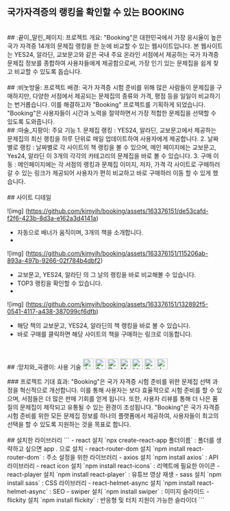 ## 국가자격증의 랭킹을 확인할 수 있는 BOOKING

<br>
## :끝이_말린_페이지: 프로젝트 개요:
"Booking"은 대한민국에서 가장 응시율이 높은 국가 자격증 14개의 문제집 랭킹을 한 눈에 비교할 수 있는 웹사이트입니다.
본 웹사이트는 YES24, 알라딘, 교보문고와 같은 국내 주요 온라인 서점에서 제공하는 국가 자격증 문제집 정보를 종합하여 사용자들에게 제공함으로써, 가장 인기 있는 문제집을 쉽게 찾고 비교할 수 있도록 돕습니다.
<br>
<br>
## :비눗방울: 프로젝트 배경:
국가 자격증 시험 준비를 위해 많은 사람들이 문제집을 구매하지만, 다양한 서점에서 제공되는 문제집의 종류와 가격, 평점 등을 일일이 비교하기는 번거롭습니다.
이를 해결하고자 "Booking" 프로젝트를 기획하게 되었습니다.
"Booking"은 사용자들이 시간과 노력을 절약하면서 가장 적합한 문제집을 선택할 수 있도록 도와줍니다.
<br>
## :마술_지팡이: 주요 기능
1. 문제집 랭킹 :
YES24, 알라딘, 교보문고에서 제공하는 문제집의 최신 랭킹을 하루 단위로 매일 업데이트하여 사용자에게 제공합니다.
2. 날짜별로 랭킹 :
날짜별로 각 사이트의 책 랭킹을 볼 수 있으며, 메인 페이지에는 교보문고, Yes24, 알라딘 이 3개의 각각의 카테고리의 문제집을 바로 볼 수 있습니다.
3. 구매 이동 :
메인페이지에는 각 서점의 랭킹과 문제집 이미지, 저자, 가격 각 사이트로 구매하러 갈 수 있는 링크가 제공되어 사용자가 편히 비교하고 바로 구매하러 이동 할 수 있게 했습니다.
<br>
<br>
## 사이트 디테일   

![img] (https://github.com/kimyih/booking/assets/163376151/de53cafd-f2f6-423b-8d3a-e162a3d4141a)   
- 자동으로 배너가 움직이며, 3개의 책을 소개합니다.
- 
![img] (https://github.com/kimyih/booking/assets/163376151/115206ab-893a-497b-9266-02f784b4dbf2)   
- 교보문고, YES24, 알라딘 의 그 날의 랭킹을 바로 비교해볼 수 있습니다.   
- TOP3 랭킹을 확인할 수 있습니다.
- 
![img] (https://github.com/kimyih/booking/assets/163376151/132892f5-0541-4117-a438-387099cf6dfb)   
- 해당 책의 교보문고, YES24, 알라딘의 책 랭킹을 바로 볼 수 있습니다.   
- 바로 구매를 클릭하면 해당 사이트의 책을 구매하는 링크로 이동합니다.   
<br>
<br>
## :망치와_곡괭이: 사용 기술
<a target="_blank" rel="noopener noreferrer nofollow" href="https://camo.githubusercontent.com/e8673351981bb2163e622bb9dbff0ccb34932efb83c8278db594ecf1f6fa9b83/68747470733a2f2f696d672e736869656c64732e696f2f62616467652f4a6176615363726970742d79656c6c6f773f7374796c653d666f722d7468652d6261646765266c6f676f3d6a617661736372697074266c6f676f436f6c6f723d7768697465"><img alt="JavaScript" src="https://camo.githubusercontent.com/e8673351981bb2163e622bb9dbff0ccb34932efb83c8278db594ecf1f6fa9b83/68747470733a2f2f696d672e736869656c64732e696f2f62616467652f4a6176615363726970742d79656c6c6f773f7374796c653d666f722d7468652d6261646765266c6f676f3d6a617661736372697074266c6f676f436f6c6f723d7768697465" height="25px" data-canonical-src="https://img.shields.io/badge/JavaScript-yellow?style=for-the-badge&amp;logo=javascript&amp;logoColor=white" style="max-width: 100%;"></a>
<a target="_blank" rel="noopener noreferrer nofollow" href="https://camo.githubusercontent.com/9400dde740e192fab5414af591675fc97f6321267d777746a567d15accb7cf5d/68747470733a2f2f696d672e736869656c64732e696f2f62616467652f52656163742d626c75653f7374796c653d666f722d7468652d6261646765266c6f676f3d7265616374266c6f676f436f6c6f723d7768697465"><img alt="React" src="https://camo.githubusercontent.com/9400dde740e192fab5414af591675fc97f6321267d777746a567d15accb7cf5d/68747470733a2f2f696d672e736869656c64732e696f2f62616467652f52656163742d626c75653f7374796c653d666f722d7468652d6261646765266c6f676f3d7265616374266c6f676f436f6c6f723d7768697465" height="25px" data-canonical-src="https://img.shields.io/badge/React-blue?style=for-the-badge&amp;logo=react&amp;logoColor=white" style="max-width: 100%;"></a>
<a target="_blank" rel="noopener noreferrer nofollow" href="https://camo.githubusercontent.com/ff5bae8b465bd0867d4f1b51360e74b93efc962e62c025001c0af0cdf067d496/68747470733a2f2f696d672e736869656c64732e696f2f62616467652f507974686f6e2d3134333534433f7374796c653d666f722d7468652d6261646765266c6f676f3d707974686f6e266c6f676f436f6c6f723d7768697465"><img alt="Python" src="https://camo.githubusercontent.com/ff5bae8b465bd0867d4f1b51360e74b93efc962e62c025001c0af0cdf067d496/68747470733a2f2f696d672e736869656c64732e696f2f62616467652f507974686f6e2d3134333534433f7374796c653d666f722d7468652d6261646765266c6f676f3d707974686f6e266c6f676f436f6c6f723d7768697465" height="25px" data-canonical-src="https://img.shields.io/badge/Python-14354C?style=for-the-badge&amp;logo=python&amp;logoColor=white" style="max-width: 100%;"></a>
<a target="_blank" rel="noopener noreferrer nofollow" href="https://camo.githubusercontent.com/2f7f771079c71b8f4507a8f9fafe7739d210d383d926945fa199e10d8322d75e/68747470733a2f2f696d672e736869656c64732e696f2f62616467652f4d61726b646f776e2d3030303030303f7374796c653d666f722d7468652d6261646765266c6f676f3d6d61726b646f776e266c6f676f436f6c6f723d7768697465"><img alt="Markdown" src="https://camo.githubusercontent.com/2f7f771079c71b8f4507a8f9fafe7739d210d383d926945fa199e10d8322d75e/68747470733a2f2f696d672e736869656c64732e696f2f62616467652f4d61726b646f776e2d3030303030303f7374796c653d666f722d7468652d6261646765266c6f676f3d6d61726b646f776e266c6f676f436f6c6f723d7768697465" height="25px" data-canonical-src="https://img.shields.io/badge/Markdown-000000?style=for-the-badge&amp;logo=markdown&amp;logoColor=white" style="max-width: 100%;"></a>
<a target="_blank" rel="noopener noreferrer nofollow" href="https://camo.githubusercontent.com/bfe6a48836e87b13a16f1f56f88fee428475c2ac29247992ec9b8bcc7154f881/68747470733a2f2f696d672e736869656c64732e696f2f62616467652f48544d4c352d4533344632363f7374796c653d666f722d7468652d6261646765266c6f676f3d68746d6c35266c6f676f436f6c6f723d7768697465"><img alt="html5" src="https://camo.githubusercontent.com/bfe6a48836e87b13a16f1f56f88fee428475c2ac29247992ec9b8bcc7154f881/68747470733a2f2f696d672e736869656c64732e696f2f62616467652f48544d4c352d4533344632363f7374796c653d666f722d7468652d6261646765266c6f676f3d68746d6c35266c6f676f436f6c6f723d7768697465" height="25px" data-canonical-src="https://img.shields.io/badge/HTML5-E34F26?style=for-the-badge&amp;logo=html5&amp;logoColor=white" style="max-width: 100%;"></a>
<a target="_blank" rel="noopener noreferrer nofollow" href="https://camo.githubusercontent.com/472c222e8f240a48ae51cd9b082a1b857be809dcd851a25150890c2da50c13a5/68747470733a2f2f696d672e736869656c64732e696f2f62616467652f435353332d3135373242363f7374796c653d666f722d7468652d6261646765266c6f676f3d63737333266c6f676f436f6c6f723d7768697465"><img alt="Css3" src="https://camo.githubusercontent.com/472c222e8f240a48ae51cd9b082a1b857be809dcd851a25150890c2da50c13a5/68747470733a2f2f696d672e736869656c64732e696f2f62616467652f435353332d3135373242363f7374796c653d666f722d7468652d6261646765266c6f676f3d63737333266c6f676f436f6c6f723d7768697465" height="25px" data-canonical-src="https://img.shields.io/badge/CSS3-1572B6?style=for-the-badge&amp;logo=css3&amp;logoColor=white" style="max-width: 100%;"></a>
<a target="_blank" rel="noopener noreferrer nofollow" href="https://camo.githubusercontent.com/a57a9d81e0d6ff9eb70a3ed5f41916038f384f1965688ddb4ccfeaf6da5c2eef/68747470733a2f2f696d672e736869656c64732e696f2f62616467652f6a71756572792d2532333037363941442e7376673f7374796c653d666f722d7468652d6261646765266c6f676f3d6a7175657279266c6f676f436f6c6f723d7768697465"><img alt="Jquery" src="https://camo.githubusercontent.com/a57a9d81e0d6ff9eb70a3ed5f41916038f384f1965688ddb4ccfeaf6da5c2eef/68747470733a2f2f696d672e736869656c64732e696f2f62616467652f6a71756572792d2532333037363941442e7376673f7374796c653d666f722d7468652d6261646765266c6f676f3d6a7175657279266c6f676f436f6c6f723d7768697465" height="25px" data-canonical-src="https://img.shields.io/badge/jquery-%230769AD.svg?style=for-the-badge&amp;logo=jquery&amp;logoColor=white" style="max-width: 100%;"></a>
</div>
</p>
### 프로젝트 기대 효과:
"Booking"은 국가 자격증 시험 준비를 위한 문제집 선택 과정을 혁신적으로 개선합니다.
이를 통해 사용자는 보다 효율적으로 시험 준비를 할 수 있으며, 서점들은 더 많은 판매 기회를 얻게 됩니다.
또한, 사용자 리뷰를 통해 더 나은 품질의 문제집이 제작되고 유통될 수 있는 환경이 조성됩니다.
"Booking"은 국가 자격증 시험 준비를 위한 모든 문제집 정보를 하나의 플랫폼에서 제공하여, 사용자들이 최고의 선택을 할 수 있도록 지원하는 것을 목표로 합니다.
<br>
<br>
## 설치한 라이브러리
```
- react 설치 `npx create-react-app 폴더이름` : 폴더를 생략하고 싶으면 app . 으로 설치
- react-router-dom 설치 `npm install react-router-dom` : 주소 설정을 위한 라이브러리
- axios 설치 `npm install axios` : API라이브러리
- react icon 설치 `npm install react-icons` : 리액트에 필요한 아이콘
- react-player 설치 `npm install react-player` : 유튜브 영상 재생
- sass 설치 `npm install sass` : CSS 라이브러리
- react-helmet-async 설치 `npm install react-helmet-async` : SEO
- swiper 설치 `npm install swiper` : 이미지 슬라이드
- flickity 설치 `npm install flickity` : 반응형 및 터치 지원이 가능한 슬라이더
```
